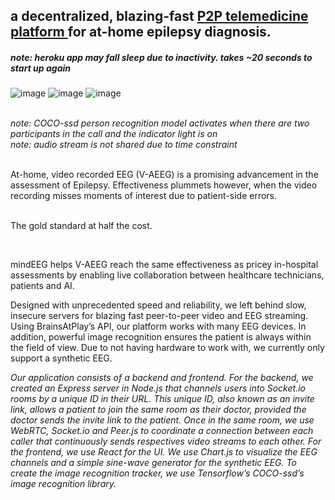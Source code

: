 <h2> a decentralized, blazing-fast <a href="https://limitless-lowlands-82699.herokuapp.com/"> P2P telemedicine platform </a> for at-home epilepsy diagnosis. </h2>
<h5> note: heroku app may fall sleep due to inactivity. takes ~20 seconds to start up again </h5>

![image](https://user-images.githubusercontent.com/46613983/182173582-862cd7a3-5f07-4358-b3d1-19b9eb4adce2.png)
![image](https://user-images.githubusercontent.com/46613983/182172134-9fbc2065-50c3-46b5-836a-30fe795a3a8a.png)
![image](https://user-images.githubusercontent.com/46613983/182172253-8f2e65ea-cd20-4148-96b6-681490be9c23.png)


<br>
<i> note: COCO-ssd person recognition model activates when there are two participants in the call and the indicator light is on</i> <br>
<i> note: audio stream is not shared due to time constraint</i>

<br>
<br>

At-home, video recorded EEG (V-AEEG) is a promising advancement in the assessment of Epilepsy. Effectiveness plummets however, when the video recording misses moments of interest due to patient-side errors.
<br><br>

The gold standard at half the cost.

<br>

mindEEG helps V-AEEG reach the same effectiveness as pricey in-hospital assessments by enabling live collaboration between healthcare technicians, patients and AI.  

Designed with unprecedented speed and reliability, we left behind slow, insecure servers for blazing fast peer-to-peer video and EEG streaming. Using BrainsAtPlay’s API, our platform works with many EEG devices. In addition, powerful image recognition ensures the patient is always within the field of view. Due to not having hardware to work with, we currently only support a synthetic EEG. 

<i> Our application consists of a backend and frontend. For the backend, we created an Express server in Node.js that channels users into Socket.io rooms by a unique ID in their URL. This unique ID, also known as an invite link, allows a patient to join the same room as their doctor, provided the doctor sends the invite link to the patient. Once in the same room, we use WebRTC, Socket.io and Peer.js to coordinate a connection between each caller that continuously sends respectives video streams to each other. For the frontend, we use React for the UI. We use Chart.js to visualize the EEG channels and a simple sine-wave generator for the synthetic EEG. To create the image recognition tracker, we use Tensorflow’s COCO-ssd’s image recognition library.</i>
